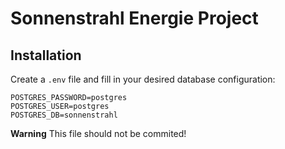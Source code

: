 # Sonnenstrahl Energie Project

## Installation
Create a `.env` file and fill in your desired database configuration:

```
POSTGRES_PASSWORD=postgres
POSTGRES_USER=postgres
POSTGRES_DB=sonnenstrahl
```

**Warning** This file should not be commited!

